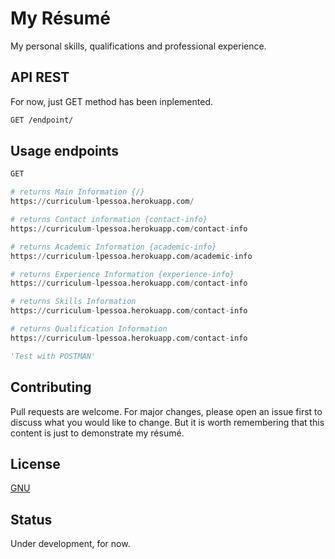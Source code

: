 # My Résumé

My personal skills, qualifications and professional experience.

## API REST

For now, just GET method has been inplemented.

```bash
GET /endpoint/
```

## Usage endpoints

```python
GET

# returns Main Information {/}
https://curriculum-lpessoa.herokuapp.com/

# returns Contact information {contact-info}
https://curriculum-lpessoa.herokuapp.com/contact-info

# returns Academic Information {academic-info}
https://curriculum-lpessoa.herokuapp.com/academic-info

# returns Experience Information {experience-info}
https://curriculum-lpessoa.herokuapp.com/contact-info

# returns Skills Information
https://curriculum-lpessoa.herokuapp.com/contact-info

# returns Qualification Information
https://curriculum-lpessoa.herokuapp.com/contact-info

'Test with POSTMAN'
```

## Contributing
Pull requests are welcome. For major changes, please open an issue first to discuss what you would like to change. But it is worth remembering that this content is just to demonstrate my résumé.

## License
[GNU](https://choosealicense.com/licenses/gpl-3.0/)

## Status
Under development, for now.